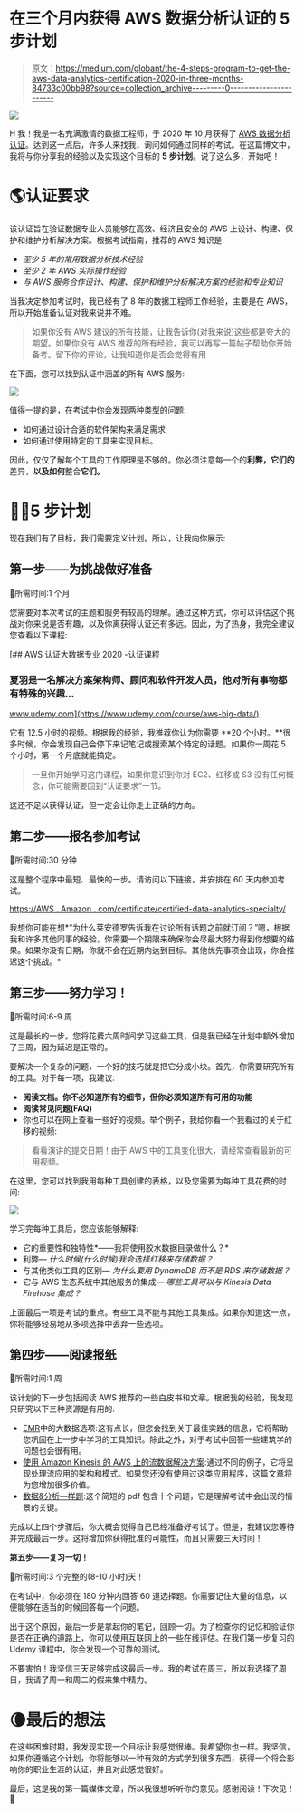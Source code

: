 # 在三个月内获得 AWS 数据分析认证的 5 步计划

> 原文：<https://medium.com/globant/the-4-steps-program-to-get-the-aws-data-analytics-certification-2020-in-three-months-84733c00bb98?source=collection_archive---------0----------------------->

![](img/4727f512afbbd4459885e940a01f8aba.png)

H 我！我是一名充满激情的数据工程师，于 2020 年 10 月获得了 [AWS 数据分析认证](https://aws.amazon.com/certification/certified-data-analytics-specialty/)。达到这一点后，许多人来找我，询问如何通过同样的考试。在这篇博文中，我将与你分享我的经验以及实现这个目标的 **5 步计划**。说了这么多，开始吧！

# 🌎认证要求

该认证旨在验证数据专业人员能够在高效、经济且安全的 AWS 上设计、构建、保护和维护分析解决方案。根据考试指南，推荐的 AWS 知识是:

*   *至少 5 年的常用数据分析技术经验*
*   *至少 2 年 AWS 实际操作经验*
*   *与 AWS 服务合作设计、构建、保护和维护分析解决方案的经验和专业知识*

当我决定参加考试时，我已经有了 8 年的数据工程师工作经验，主要是在 AWS，所以开始准备认证对我来说并不难。

> 如果你没有 AWS 建议的所有技能，让我告诉你(对我来说)这些都是夸大的期望。如果你没有 AWS 推荐的所有经验，我可以再写一篇帖子帮助你开始备考。留下你的评论，让我知道你是否会觉得有用

在下面，您可以找到认证中涵盖的所有 AWS 服务:

![](img/ddbe1dfd64952b6b377c1a6ad67aa9c2.png)

值得一提的是，在考试中你会发现两种类型的问题:

*   如何通过设计合适的软件架构来满足需求
*   如何通过使用特定的工具来实现目标。

因此，仅仅了解每个工具的工作原理是不够的。你必须注意每一个的**利弊，它们的**差异，**以及如何**整合**它们。**

# 👩‍🚀5 步计划

现在我们有了目标，我们需要定义计划。所以，让我向你展示:

## **第一步——为挑战做好准备**

📆所需时间:1 个月

您需要对本次考试的主题和服务有较高的理解。通过这种方式，你可以评估这个挑战对你来说是否有趣，以及你离获得认证还有多远。因此，为了热身，我完全建议您查看以下课程:

[](https://www.udemy.com/course/aws-big-data/) [## AWS 认证大数据专业 2020 -认证课程

### 夏羽是一名解决方案架构师、顾问和软件开发人员，他对所有事物都有特殊的兴趣…

www.udemy.com](https://www.udemy.com/course/aws-big-data/) 

它有 12.5 小时的视频。根据我的经验，我推荐你认为你需要 **20 个小时。**很多时候，你会发现自己会停下来记笔记或搜索某个特定的话题。如果你一周花 5 个小时，第一个月底就能搞定。

> 一旦你开始学习这门课程，如果你意识到你对 EC2、红移或 S3 没有任何概念，你可能需要回到“认证要求”一节。

这还不足以获得认证，但一定会让你走上正确的方向。

## **第二步——报名参加考试**

📆所需时间:30 分钟

这是整个程序中最短、最快的一步。请访问以下链接，并安排在 60 天内参加考试。

[https://AWS . Amazon . com/certificate/certified-data-analytics-specialty/](https://aws.amazon.com/certification/certified-data-analytics-specialty/)

我想你可能在想*“为什么莱安德罗告诉我在讨论所有话题之前就订阅？”嗯，根据我和许多其他同事的经验，你需要一个期限来确保你会尽最大努力得到你想要的结果。如果你没有日期，你就不会在近期内达到目标。其他优先事项会出现，你会推迟这个挑战。*

## **第三步——努力学习！**

📆所需时间:6-9 周

这是最长的一步。您将花费六周时间学习这些工具，但是我已经在计划中额外增加了三周，因为延迟是正常的。

要解决一个复杂的问题，一个好的技巧就是把它分成小块。首先，你需要研究所有的工具。对于每一项，我建议:

*   **阅读文档。你不必知道所有的细节，但你必须知道所有可用的功能**
*   **阅读常见问题(FAQ)**
*   你也可以在网上查看一些好的视频。举个例子，我给你看一个我看过的关于红移的视频:

> 看看演讲的提交日期！由于 AWS 中的工具变化很大，请经常查看最新的可用视频。

在这里，您可以找到我用每种工具创建的表格，以及您需要为每种工具花费的时间:

![](img/d9f5f337406db6b2d0a5b52861273e2c.png)

学习完每种工具后，您应该能够解释:

*   它的重要性和独特性*——我将使用胶水数据目录做什么？*
*   利弊— *什么时候(什么时候)我会选择红移来存储数据？*
*   与其他类似工具的区别— *为什么要用 DynamoDB 而不是 RDS 来存储数据？*
*   它与 AWS 生态系统中其他服务的集成— *哪些工具可以与 Kinesis Data Firehose 集成？*

上面最后一项是考试的重点。有些工具不能与其他工具集成。如果你知道这一点，你将能够轻易地从多项选择中丢弃一些选项。

## 第四步——阅读报纸

📆所需时间:1 周

该计划的下一步包括阅读 AWS 推荐的一些白皮书和文章。根据我的经验，我发现只研究以下三种资源是有用的:

*   [EMR](http://d0.awsstatic.com/whitepapers/Big_Data_Analytics_Options_on_AWS.pdf)中的大数据选项:这有点长，但您会找到关于最佳实践的信息，它将帮助您巩固在上一步中学习的工具知识。除此之外，对于考试中回答一些建筑学的问题也会很有用。
*   [使用 Amazon Kinesis 的 AWS 上的流数据解决方案](https://d1.awsstatic.com/whitepapers/whitepaper-streaming-data-solutions-on-aws-with-amazon-kinesis.pdf?did=wp_card&trk=wp_card):通过不同的例子，它将呈现处理流应用的架构和模式。如果您还没有使用过这类应用程序，这篇文章将为您增加很多价值。
*   [数据&分析—样题](https://d1.awsstatic.com/training-and-certification/docs-data-analytics-specialty/AWS-Certified-Data-Analytics-Specialty_Sample-Questions_v.1.1_FINAL.pdf):这个简短的 pdf 包含十个问题，它是理解考试中会出现的情景的关键。

完成以上四个步骤后，你大概会觉得自己已经准备好考试了。但是，我建议您等待并完成最后一步。这将增加你获得批准的可能性，而且只需要三天时间！

**第五步——复习一切！**

📆所需时间:3 个完整的(8-10 小时)天！

在考试中，你必须在 180 分钟内回答 60 道选择题。你需要记住大量的信息，以便能够在适当的时候回答每一个问题。

出于这个原因，最后一步是拿起你的笔记，回顾一切。为了检查你的记忆和验证你是否在正确的道路上，你可以使用互联网上的一些在线评估。在我们第一步复习的 Udemy 课程中，你会发现一个可靠的测试。

不要害怕！我坚信三天足够完成这最后一步。我的考试在周三，所以我选择了周日，我请了周一和周二的假来集中精力。

# 🌘最后的想法

在这些困难时期，我发现实现一个目标让我感觉很棒。我希望你也一样。我坚信，如果你遵循这个计划，你将能够以一种有效的方式学到很多东西，获得一个将会影响你的职业生涯的认证，并且对此感觉很好。

最后，这是我的第一篇媒体文章，所以我很想听听你的意见。感谢阅读！下次见！🌟